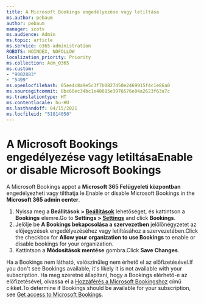 ```yaml
---
title: A Microsoft Bookings engedélyezése vagy letiltása
ms.author: pebaum
author: pebaum
manager: scotv
ms.audience: Admin
ms.topic: article
ms.service: o365-administration
ROBOTS: NOINDEX, NOFOLLOW
localization_priority: Priority
ms.collection: Adm_O365
ms.custom:
- "9002883"
- "5499"
ms.openlocfilehash: 05ee4c8a9e5c3f7b0827d50e2469915f4c1e86a0
ms.sourcegitcommit: 8bc60ec34bc1e40685e3976576e04a2623f63a7c
ms.translationtype: HT
ms.contentlocale: hu-HU
ms.lasthandoff: 04/15/2021
ms.locfileid: "51814050"
---
```

# <a name="enable-or-disable-microsoft-bookings"></a><span data-ttu-id="dd619-102">A Microsoft Bookings engedélyezése vagy letiltása</span><span class="sxs-lookup"><span data-stu-id="dd619-102">Enable or disable Microsoft Bookings</span></span>

<span data-ttu-id="dd619-103">A Microsoft Bookings appot a **Microsoft 365 Felügyeleti központban** engedélyezheti vagy tilthatja le.</span><span class="sxs-lookup"><span data-stu-id="dd619-103">Enable or disable Microsoft Bookings in the **Microsoft 365 admin center**.</span></span>

1. <span data-ttu-id="dd619-104">Nyissa meg a **Beállítások > [Beállítások](https://admin.microsoft.com/Adminportal/Home?source=applauncher#/Settings/Services)** lehetőséget, és kattintson a **Bookings** elemre.</span><span class="sxs-lookup"><span data-stu-id="dd619-104">Go to **Settings > [Settings](https://admin.microsoft.com/Adminportal/Home?source=applauncher#/Settings/Services)** and click **Bookings**.</span></span>
2. <span data-ttu-id="dd619-105">Jelölje be **A Bookings bekapcsolása a szervezetben** jelölőnégyzetet az előjegyzések engedélyezéséhez vagy letiltásához a szervezetében.</span><span class="sxs-lookup"><span data-stu-id="dd619-105">Click the checkbox for **Allow your organization to use Bookings** to enable or disable bookings for your organization.</span></span>
3. <span data-ttu-id="dd619-106">Kattintson a **Módosítások mentése** gombra.</span><span class="sxs-lookup"><span data-stu-id="dd619-106">Click **Save Changes**.</span></span>

<span data-ttu-id="dd619-107">Ha a Bookings nem látható, valószínűleg nem érhető el az előfizetésével.</span><span class="sxs-lookup"><span data-stu-id="dd619-107">If you don't see Bookings available, it's likely it is not available with your subscription.</span></span> <span data-ttu-id="dd619-108">Ha meg szeretné állapítani, hogy a Bookings elérhető-e az előfizetésével, olvassa el a [Hozzáférés a Microsoft Bookingshoz](https://support.microsoft.com/hu-HU/office/get-access-to-microsoft-bookings-5382dc07-aaa5-45c9-8767-502333b214ce) című cikket.</span><span class="sxs-lookup"><span data-stu-id="dd619-108">To determine if Bookings should be available for your subscription, see [Get access to Microsoft Bookings](https://support.microsoft.com/hu-HU/office/get-access-to-microsoft-bookings-5382dc07-aaa5-45c9-8767-502333b214ce).</span></span>
